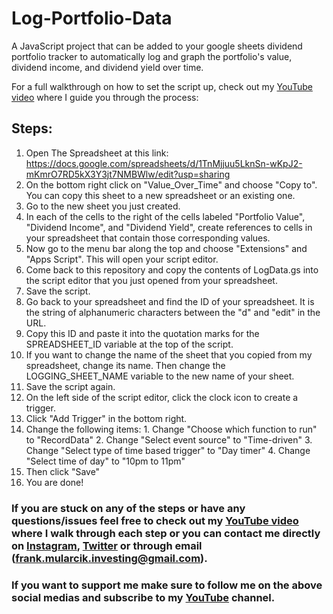 # Log-Portfolio-Data
A JavaScript project that can be added to your google sheets dividend portfolio tracker to automatically log and graph the portfolio's value, dividend income, and dividend yield over time.

For a full walkthrough on how to set the script up, check out my [YouTube video](https://youtu.be/AgdKBn16-8Q) where I guide you through the process: 

## Steps:

1. Open The Spreadsheet at this link: https://docs.google.com/spreadsheets/d/1TnMjjuu5LknSn-wKpJ2-mKmrO7RD5kX3Y3jt7NMBWlw/edit?usp=sharing
2. On the bottom right click on "Value_Over_Time" and choose "Copy to".  You can copy this sheet to a new spreadsheet or an existing one.
3. Go to the new sheet you just created.
4. In each of the cells to the right of the cells labeled "Portfolio Value", "Dividend Income", and "Dividend Yield", create references to cells in your spreadsheet that contain those corresponding values.
5. Now go to the menu bar along the top and choose "Extensions" and "Apps Script".  This will open your script editor.
6. Come back to this repository and copy the contents of LogData.gs into the script editor that you just opened from your spreadsheet.
7. Save the script.
8. Go back to your spreadsheet and find the ID of your spreadsheet.  It is the string of alphanumeric characters between the "d" and "edit" in the URL.
9. Copy this ID and paste it into the quotation marks for the SPREADSHEET_ID variable at the top of the script.
10. If you want to change the name of the sheet that you copied from my spreadsheet, change its name.  Then change the LOGGING_SHEET_NAME variable to the new name of your sheet.
11. Save the script again.
12. On the left side of the script editor, click the clock icon to create a trigger.
13. Click "Add Trigger" in the bottom right.  
14. Change the following items:
          1. Change "Choose which function to run" to "RecordData"
          2. Change "Select event source" to "Time-driven"
          3. Change "Select type of time based trigger" to "Day timer"
          4. Change "Select time of day" to "10pm to 11pm"
15. Then click "Save"
16. You are done!  

### If you are stuck on any of the steps or have any questions/issues feel free to check out my [YouTube video]() where I walk through each step or you can contact me directly on [Instagram](https://www.instagram.com/frankmularcik/), [Twitter](https://twitter.com/FrankMularcik) or through email (frank.mularcik.investing@gmail.com).

### If you want to support me make sure to follow me on the above social medias and subscribe to my [YouTube](https://www.youtube.com/c/FrankMularcik) channel.
